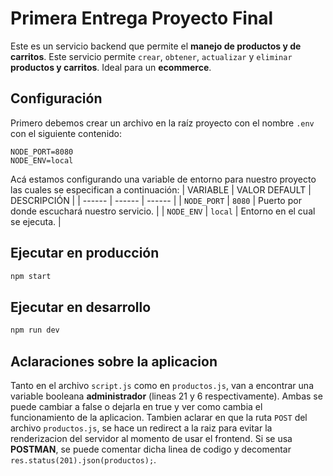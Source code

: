 # Primera Entrega Proyecto Final
Este es un servicio backend que permite el **manejo de productos y de carritos**. Este servicio permite `crear`, `obtener`, `actualizar` y `eliminar` **productos y carritos**. Ideal para un **ecommerce**.

## Configuración
Primero debemos crear un archivo en la raíz proyecto con el nombre `.env` con el siguiente contenido:
```
NODE_PORT=8080
NODE_ENV=local
```
Acá estamos configurando una variable de entorno para nuestro proyecto las cuales se especifican a continuación:
| VARIABLE | VALOR DEFAULT | DESCRIPCIÓN |
| ------ | ------ | ------ |
| `NODE_PORT` | `8080` | Puerto por donde escuchará nuestro servicio. |
| `NODE_ENV` | `local` | Entorno en el cual se ejecuta. |

## Ejecutar en producción
```sh
npm start
```

## Ejecutar en desarrollo
```sh
npm run dev
```

## Aclaraciones sobre la aplicacion
Tanto en el archivo `script.js` como en `productos.js`, van a encontrar una variable booleana **administrador** (lineas 21 y 6 respectivamente). Ambas se puede cambiar a false o dejarla en true y ver como cambia el funcionamiento de la aplicacion.
Tambien aclarar en que la ruta `POST` del archivo `productos.js`, se hace un redirect a la raiz para evitar la renderizacion del servidor al momento de usar el frontend. Si se usa **POSTMAN**, se puede comentar dicha linea de codigo y decomentar `res.status(201).json(productos);`.